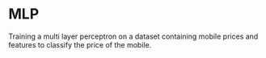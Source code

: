 # MLP
Training a multi layer perceptron on a dataset containing mobile prices and features to classify the price of the mobile.
